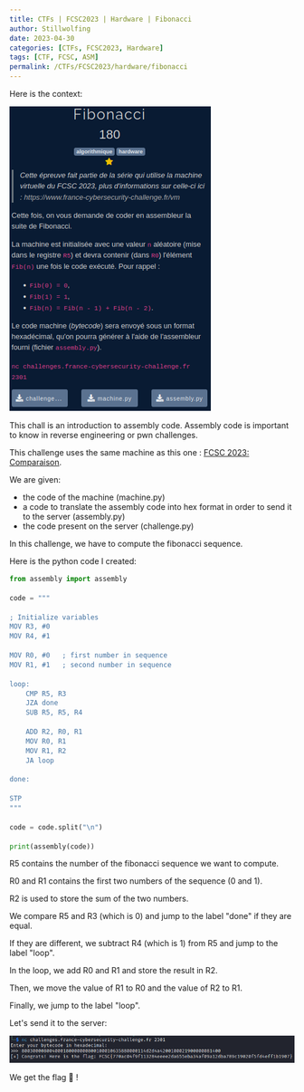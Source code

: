 ```yaml
---
title: CTFs | FCSC2023 | Hardware | Fibonacci
author: Stillwolfing
date: 2023-04-30
categories: [CTFs, FCSC2023, Hardware]
tags: [CTF, FCSC, ASM]
permalink: /CTFs/FCSC2023/hardware/fibonacci
---
```


Here is the context:

![context](/assets/img/CTFs/FCSC2023/hardware/fibonacci/context.png)

This chall is an introduction to assembly code. Assembly code is important to know in reverse engineering or pwn challenges.

This challenge uses the same machine as this one : [FCSC 2023: Comparaison](/CTFs/FCSC2023/Intro/comparaison/).

We are given:
- the code of the machine (machine.py)
- a code to translate the assembly code into hex format in order to send it to the server (assembly.py)
- the code present on the server (challenge.py)

In this challenge, we have to compute the fibonacci sequence.

Here is the python code I created:

```python
from assembly import assembly

code = """

; Initialize variables
MOV R3, #0
MOV R4, #1

MOV R0, #0   ; first number in sequence
MOV R1, #1   ; second number in sequence

loop:
    CMP R5, R3
    JZA done
    SUB R5, R5, R4

    ADD R2, R0, R1
    MOV R0, R1  
    MOV R1, R2
    JA loop  

done:

STP
"""

code = code.split("\n")

print(assembly(code))
```

R5 contains the number of the fibonacci sequence we want to compute.

R0 and R1 contains the first two numbers of the sequence (0 and 1).

R2 is used to store the sum of the two numbers.

We compare R5 and R3 (which is 0) and jump to the label "done" if they are equal.

If they are different, we subtract R4 (which is 1) from R5 and jump to the label "loop".

In the loop, we add R0 and R1 and store the result in R2.

Then, we move the value of R1 to R0 and the value of R2 to R1.

Finally, we jump to the label "loop".

Let's send it to the server:

![flag](/assets/img/CTFs/FCSC2023/hardware/fibonacci/flag.png)

We get the flag 🎉 !

